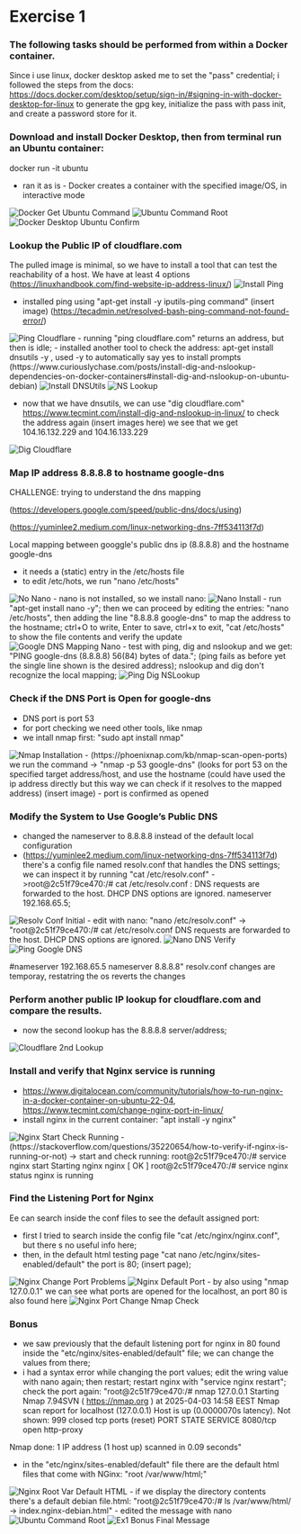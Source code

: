 # Exercise 1

### The following tasks should be performed from within a Docker container. 

Since i use linux, docker desktop  asked me to set the "pass" credential; i followed the steps from the docs: https://docs.docker.com/desktop/setup/sign-in/#signing-in-with-docker-desktop-for-linux to generate the gpg key, initialize the pass with pass init, and create a password store for it.



### Download and install Docker Desktop, then from terminal run an Ubuntu container: 

  docker run -it ubuntu

 - ran it as is - Docker creates a container with the specified image/OS, in interactive mode
<img src="https://github.com/HVTom/tremend_devops/blob/main/ex1/ex1_pics/docker_get_ubuntu_command.png" width="auto" height="auto" alt="Docker Get Ubuntu Command">
<img src="https://github.com/HVTom/tremend_devops/blob/main/ex1/ex1_pics/ubuntu_command_root.png" width="auto" height="auto" alt="Ubuntu Command Root">
<img src="https://github.com/HVTom/tremend_devops/blob/main/ex1/ex1_pics/docker_desktop_ubuntu_confirm.png" width="auto" height="auto" alt="Docker Desktop Ubuntu Confirm">




### Lookup the Public IP of cloudflare.com

The pulled image is minimal, so we have to install a tool that can test the reachability of a host. We have at least 4 options (https://linuxhandbook.com/find-website-ip-address-linux/)
 <img src="https://github.com/HVTom/tremend_devops/blob/main/ex1/ex1_pics/install_ping.png" width="auto" height="auto" alt="Install Ping">
 - installed ping using "apt-get install -y iputils-ping command" (insert image)  (https://tecadmin.net/resolved-bash-ping-command-not-found-error/)
 <img src="https://github.com/HVTom/tremend_devops/blob/main/ex1/ex1_pics/ping_cloudflare.png" width="auto" height="auto" alt="Ping Cloudflare">
 - running "ping cloudflare.com" returns an address, but then is idle;
 - installed another tool to check the address: apt-get install dnsutils -y  , used -y to automatically say yes to install prompts (https://www.curiouslychase.com/posts/install-dig-and-nslookup-dependencies-on-docker-containers#install-dig-and-nslookup-on-ubuntu-debian)
 <img src="https://github.com/HVTom/tremend_devops/blob/main/ex1/ex1_pics/install_dnsutils.png" width="auto" height="auto" alt="Install DNSUtils">
 <img src="https://github.com/HVTom/tremend_devops/blob/main/ex1/ex1_pics/ns_lookup.png" width="auto" height="auto" alt="NS Lookup">

 - now that we have dnsutils, we can use "dig cloudflare.com" https://www.tecmint.com/install-dig-and-nslookup-in-linux/ to check the address again (insert images here)
we see that we get 104.16.132.229 and  104.16.133.229
<img src="https://github.com/HVTom/tremend_devops/blob/main/ex1/ex1_pics/dig_cloudflare.png" width="auto" height="auto" alt="Dig Cloudflare">





### Map IP address 8.8.8.8 to hostname google-dns

CHALLENGE: trying to understand the dns mapping 

(https://developers.google.com/speed/public-dns/docs/using)

(https://yuminlee2.medium.com/linux-networking-dns-7ff534113f7d)

Local mapping between googgle's public dns ip (8.8.8.8) and the hostname google-dns
 - it needs a (static) entry in the /etc/hosts file
 - to edit /etc/hots, we run "nano /etc/hosts"
 <img src="https://github.com/HVTom/tremend_devops/blob/main/ex1/ex1_pics/no_nano.png" width="auto" height="auto" alt="No Nano">
 - nano is not installed, so we install nano:
 <img src="https://github.com/HVTom/tremend_devops/blob/main/ex1/ex1_pics/nano_install.png" width="auto" height="auto" alt="Nano Install">
 - run "apt-get install nano -y"; then we can proceed by editing the entries: "nano /etc/hosts", then adding the line "8.8.8.8 google-dns" to map the address to the hostname; ctrl+O to write, Enter to save, ctrl+x to exit, "cat /etc/hosts" to show the file contents and verify the update
 <img src="https://github.com/HVTom/tremend_devops/blob/main/ex1/ex1_pics/google_dns_mapping_nano.png" width="auto" height="auto" alt="Google DNS Mapping Nano">
 - test with ping, dig and nslookup and we get: "PING google-dns (8.8.8.8) 56(84) bytes of data."; (ping fails as before yet the single line shown is the desired address); nslookup and dig don't recognize the local mapping;
<img src="https://github.com/HVTom/tremend_devops/blob/main/ex1/ex1_pics/ping_dig_nslookup.png" width="auto" auto="auto" alt="Ping Dig NSLookup">



### Check if the DNS Port is Open for google-dns
 - DNS port is port 53
 - for port checking we need other tools, like nmap
 - we intall nmap first: "sudo apt install nmap"
<img src="https://github.com/HVTom/tremend_devops/blob/main/ex1/ex1_pics/nginx_portchange_nmap_check.png" width="auto" height="auto" alt="Nmap Installation">
 - (https://phoenixnap.com/kb/nmap-scan-open-ports) we run the command -> "nmap -p 53 google-dns" (looks for port 53 on the specified target address/host, and use the hostname (could have used the ip address directly but this way we can check if it resolves to the mapped address)
(insert image) -  port is confirmed as opened



### Modify the System to Use Google’s Public DNS
 - changed the nameserver to 8.8.8.8 instead of the default local configuration
 - (https://yuminlee2.medium.com/linux-networking-dns-7ff534113f7d)  there's a config file named resolv.conf that handles the DNS settings; we can inspect it by running "cat /etc/resolv.conf" ->root@2c51f79ce470:/# cat /etc/resolv.conf : DNS requests are forwarded to the host. DHCP DNS options are ignored.
nameserver 192.168.65.5;
<img src="https://github.com/HVTom/tremend_devops/blob/main/ex1/ex1_pics/resolv_conf_initial.png" width="auto" height="auto" alt="Resolv Conf Initial">
 - edit with nano: "nano /etc/resolv.conf" -> "root@2c51f79ce470:/# cat /etc/resolv.conf DNS requests are forwarded to the host. DHCP DNS options are ignored.
<img src="https://github.com/HVTom/tremend_devops/blob/main/ex1/ex1_pics/nano_dns_verify.png" width="auto" height="auto" alt="Nano DNS Verify">
<img src="https://github.com/HVTom/tremend_devops/blob/main/ex1/ex1_pics/ping_google-dns.png" width="auto" height="auto" alt="Ping Google DNS">



#nameserver 192.168.65.5  nameserver 8.8.8.8"
resolv.conf changes are temporay, restatring the os reverts the changes




### Perform another public IP lookup for cloudflare.com and compare the results.
- now the second lookup has the 8.8.8.8 server/address;
<img src="https://github.com/HVTom/tremend_devops/blob/main/ex1/ex1_pics/cloudflare_2nd lookup.png" width="auto" height="auto" alt="Cloudflare 2nd Lookup">




### Install and verify that Nginx service is running

 - https://www.digitalocean.com/community/tutorials/how-to-run-nginx-in-a-docker-container-on-ubuntu-22-04, https://www.tecmint.com/change-nginx-port-in-linux/
 - install nginx in the current container: "apt install -y nginx"
 <img src="https://github.com/HVTom/tremend_devops/blob/main/ex1/ex1_pics/nginx_start_check_running.png" width="auto" height="auto" alt="Nginx Start Check Running">
 - (https://stackoverflow.com/questions/35220654/how-to-verify-if-nginx-is-running-or-not) -> start and check running: root@2c51f79ce470:/# service nginx start
Starting nginx nginx [ OK ] root@2c51f79ce470:/# service nginx status
nginx is running



### Find the Listening Port for Nginx

Ee can search inside the conf files to see the default assigned port: 
 - first I tried  to search inside the config file "cat /etc/nginx/nginx.conf", but there s no useful info here;
 - then, in the default html testing page "cat nano /etc/nginx/sites-enabled/default" the port is 80; (insert page);
 <img src="https://github.com/HVTom/tremend_devops/blob/main/ex1/ex1_pics/nginx_changeport_problems.png" width="auto" height="auto" alt="Nginx Change Port Problems">
 <img src="https://github.com/HVTom/tremend_devops/blob/main/ex1/ex1_pics/nginx_default_port.png" width="auto" height="auto" alt="Nginx Default Port">
 - by also using "nmap 127.0.0.1"  we can see what ports are opened for the localhost, an port 80 is also found here
 <img src="https://github.com/HVTom/tremend_devops/blob/main/ex1/ex1_pics/nginx_portchange_nmap_check.png" width="auto" height="auto" alt="Nginx Port Change Nmap Check">



### Bonus

 - we saw previously that the default listening port for nginx in 80 found inside the "etc/nginx/sites-enabled/default" file; we can change the values from there; 
 - i had a syntax error while changing the port values; edit the wring value with nano again; then restart; restart nginx with "service nginx restart"; check the port again:  "root@2c51f79ce470:/# nmap 127.0.0.1 Starting Nmap 7.94SVN ( https://nmap.org ) at 2025-04-03 14:58 EEST Nmap scan report for localhost (127.0.0.1) Host is up (0.0000070s latency). Not shown: 999 closed tcp ports (reset) PORT STATE SERVICE 8080/tcp open http-proxy

Nmap done: 1 IP address (1 host up) scanned in 0.09 seconds"

 - in the "etc/nginx/sites-enabled/default" file there are the default html files that come with NGinx: "root /var/www/html;"
 <img src="https://github.com/HVTom/tremend_devops/blob/main/ex1/ex1_pics/nginx_root_var_default_html.png" width="auto" height="auto" alt="Nginx Root Var Default HTML">
 - if we display the directory contents there's a default debian file.html: "root@2c51f79ce470:/# ls /var/www/html/  -> index.nginx-debian.html"
 - edited the message with nano
<img src="https://github.com/HVTom/tremend_devops/blob/main/ex1/ex1_pics/ubuntu_command_root.png" width="auto" height="auto" alt="Ubuntu Command Root">
<img src="https://github.com/HVTom/tremend_devops/blob/main/ex1/ex1_pics/ex1_bonus_final_message.png" width="auto" height="auto" alt="Ex1 Bonus Final Message">

